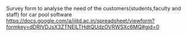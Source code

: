 Survey form to analyse the need of the customers(students,faculty and staff) for car pool software
https://docs.google.com/a/iiitd.ac.in/spreadsheet/viewform?formkey=dDRIVDJsX3ZTNElLTHdtQUdzOVRWSXc6MQ#gid=0